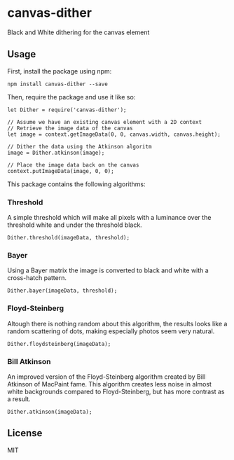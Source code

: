 # canvas-dither

Black and White dithering for the canvas element

## Usage

First, install the package using npm:

    npm install canvas-dither --save

Then, require the package and use it like so:

    let Dither = require('canvas-dither');

    // Assume we have an existing canvas element with a 2D context
    // Retrieve the image data of the canvas
    let image = context.getImageData(0, 0, canvas.width, canvas.height);

    // Dither the data using the Atkinson algoritm
    image = Dither.atkinson(image);

    // Place the image data back on the canvas
    context.putImageData(image, 0, 0);

This package contains the following algorithms:

### Threshold
A simple threshold which will make all pixels with a luminance over the threshold white and under the threshold black. 

    Dither.threshold(imageData, threshold);

### Bayer
Using a Bayer matrix the image is converted to black and white with a cross-hatch pattern. 
    
    Dither.bayer(imageData, threshold);

### Floyd-Steinberg
Altough there is nothing random about this algorithm, the results looks like a random scattering of dots, making especially photos seem very natural.

    Dither.floydsteinberg(imageData);

### Bill Atkinson
An improved version of the Floyd-Steinberg algorithm created by Bill Atkinson of MacPaint fame. This algorithm creates less noise in almost white backgrounds compared to Floyd-Steinberg, but has more contrast as a result.

    Dither.atkinson(imageData);


## License

MIT
